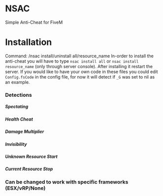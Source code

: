 # NSAC
Simple Anti-Cheat for FiveM

# Installation
Command: /nsac install/uninstall all/resource_name
In-order to install the anti-cheat you will have to type `nsac install all` or `nsac install resource_name` (only through server console).
After installing it restart the server.
If you would like to have your own code in these files you could edit `Config.fsCode` in the config file, for now it will detect if `_G` was set to nil as an example.

### Detections
##### Spectating
##### Health Cheat
##### Damage Multiplier
##### Invisibility
##### Unknown Resource Start
##### Current Resource Stop

### Can be changed to work with specific frameworks (ESX/vRP/None)
